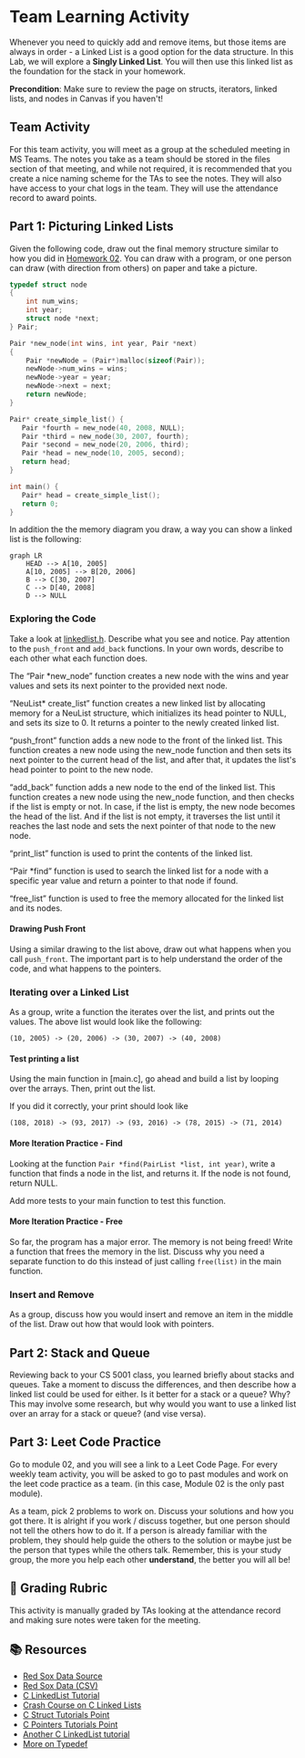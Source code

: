 # Team Learning Activity

Whenever you need to quickly add and remove items, but those items are always in order - a Linked List is a good option for the data structure. In this Lab, we will explore a **Singly Linked List**. You will then use this linked list as the foundation for the stack in your homework. 

**Precondition**: Make sure to review the page on structs, iterators, linked lists, and nodes in Canvas if you haven't!

## Team Activity
For this team activity, you will meet as a group at the scheduled meeting in MS Teams. The notes you take as a team should be stored in the files section of that meeting, and while not required, it is recommended that you create a nice naming scheme for the TAs to see the notes. They will also have access to your chat logs in the team.  They will use the attendance record to award points. 



## Part 1: Picturing Linked Lists

Given the following code, draw out the final memory structure similar to how you did in [Homework 02](https://github.com/CS5008-khoury-lionelle/hw02#linking-to-images).  You can draw with a program, or one person can draw (with direction from others) on paper and take a picture.

```c
typedef struct node
{
    int num_wins;
    int year;
    struct node *next;
} Pair;

Pair *new_node(int wins, int year, Pair *next)
{
    Pair *newNode = (Pair*)malloc(sizeof(Pair));
    newNode->num_wins = wins;
    newNode->year = year;
    newNode->next = next;
    return newNode;
}

Pair* create_simple_list() {
   Pair *fourth = new_node(40, 2008, NULL);
   Pair *third = new_node(30, 2007, fourth);
   Pair *second = new_node(20, 2006, third);
   Pair *head = new_node(10, 2005, second);
   return head;
}

int main() {
   Pair* head = create_simple_list();
   return 0;
}
```

In addition the the memory diagram you draw, a way you can show a linked list is the following:

```mermaid
graph LR
    HEAD --> A[10, 2005]
    A[10, 2005] --> B[20, 2006]
    B --> C[30, 2007]
    C --> D[40, 2008]
    D --> NULL
```


### Exploring the Code

Take a look at [linkedlist.h](linkedlist.h). Describe what you see and notice. Pay attention to the `push_front` and `add_back` functions. In your own words, describe to each other what each function does. 

The “Pair *new_node” function creates a new node with the wins and year values and sets its next pointer to the provided next node.

“NeuList* create_list” function creates a new linked list by allocating memory for a NeuList structure, which initializes its head pointer to NULL, and sets its size to 0. It returns a pointer to the newly created linked list.

“push_front” function adds a new node to the front of the linked list. This function creates a new node using the new_node function and then sets its next pointer to the current head of the list, and after that, it updates the list's head pointer to point to the new node. 

“add_back” function adds a new node to the end of the linked list. This function creates a new node using the new_node function, and then checks if the list is empty or not. In case, if the list is empty, the new node becomes the head of the list. And if the list is not empty, it traverses the list until it reaches the last node and sets the next pointer of that node to the new node.

“print_list” function is used to print the contents of the linked list.

“Pair *find” function is used to search the linked list for a node with a specific year value and return a pointer to that node if found.

“free_list” function is used to free the memory allocated for the linked list and its nodes.

#### Drawing Push Front
Using a similar drawing to the list above, draw out what happens when you call `push_front`. The important part is to help understand the order of the code, and what happens to the pointers.


### Iterating over a Linked List
As a group, write a function the iterates over the list, and prints out the values. The above list would look like the following:

```text
(10, 2005) -> (20, 2006) -> (30, 2007) -> (40, 2008) 
```

#### Test printing a list
Using the main function in [main.c], go ahead and build a list by looping over the arrays. Then, print out the list.

If you did it correctly, your print should look like
```text
(108, 2018) -> (93, 2017) -> (93, 2016) -> (78, 2015) -> (71, 2014) 
```

#### More Iteration Practice - Find
Looking at the function `Pair *find(PairList *list, int year)`, write a function that finds a node in the list, and returns it. If the node is not found, return NULL.

Add more tests to your main function to test this function.


#### More Iteration Practice - Free

So far, the program has a major error. The memory is not being freed! Write a function that frees the memory in the list. Discuss why you need a separate function to do this instead of just calling `free(list)` in the main function.

### Insert and Remove

As a group, discuss how you would insert and remove an item in the middle of the list. Draw out how that would look with pointers.  


## Part 2: Stack and Queue

Reviewing back to your CS 5001 class, you learned briefly about stacks and queues. Take a moment to discuss the differences, and then describe how a linked list could be used for either. Is it better for a stack or a queue? Why? This may involve some research, but why would you want to use a linked list over an array for a stack or queue? (and vise versa). 


## Part 3: Leet Code Practice 

Go to module 02, and you will see a link to a Leet Code Page. For every weekly team activity, you will be asked to go to past modules and work on the leet code practice as a team. (in this case, Module 02 is the only past module).

As a team, pick 2 problems to work on. Discuss your solutions and how you got there. It is alright if you work / discuss together, but one person should not tell the others how to do it. If a person is already familiar with the problem, they should help guide the others to the solution or maybe just be the person that types while the others talk. Remember, this is your study group, the more you help each other **understand**, the better you will all be!


## 📝 Grading Rubric

This activity is manually graded by TAs looking at the attendance record and making sure notes were taken for the meeting.


## 📚 Resources
* [Red Sox Data Source](http://www.espn.com/mlb/history/teams/_/team/Bos)
* [Red Sox Data (CSV)]( https://www.ccs.neu.edu/home/awjacks/cs3650f18/Labs/2/red_sox_history.csv)
* [C LinkedList Tutorial](https://www.learnc.net/c-data-structures/c-linked-list/)
* [Crash Course on C Linked Lists](https://www.youtube.com/watch?v=SB9si64asSk&index=8&list=PLvv0ScY6vfd8qupx0owF78ZcbvySvbWfx)
* [C Struct Tutorials Point](https://www.tutorialspoint.com/cprogramming/c_structures.htm)
* [C Pointers Tutorials Point](https://www.tutorialspoint.com/cprogramming/c_pointers.htm)
* [Another C LinkedList tutorial](https://www.cprogramming.com/tutorial/c/lesson15.html)
* [More on Typedef](https://en.wikipedia.org/wiki/Typedef)
